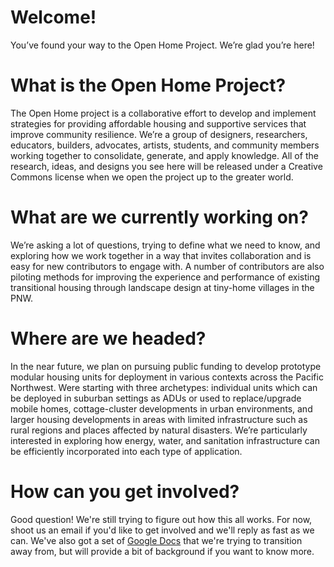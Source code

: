 # Welcome!
You’ve found your way to the Open Home Project. We’re glad you’re here! 

# What is the Open Home Project?
The Open Home project is a collaborative effort to develop and implement strategies for providing affordable housing and supportive services that improve community resilience. We’re a group of designers, researchers, educators, builders, advocates, artists, students, and community members working together to consolidate, generate, and apply knowledge. All of the research, ideas, and designs you see here will be released under a Creative Commons license when we open the project up to the greater world. 

# What are we currently working on?
We’re asking a lot of questions, trying to define what we need to know, and exploring how we work together in a way that invites collaboration and is easy for new contributors to engage with. A number of contributors are also piloting methods for improving the experience and performance of existing transitional housing through landscape design at tiny-home villages in the PNW.

# Where are we headed?
In the near future, we plan on pursuing public funding to develop prototype modular housing units for deployment in various contexts across the Pacific Northwest. Were starting with three archetypes: individual units which can be deployed in suburban settings as ADUs or used to replace/upgrade mobile homes, cottage-cluster developments in urban environments, and larger housing developments in areas with limited infrastructure such as rural regions and places affected by natural disasters. We’re particularly interested in exploring how energy, water, and sanitation infrastructure can be efficiently incorporated into each type of application. 

# How can you get involved?
Good question! We're still trying to figure out how this all works. For now, shoot us an email if you'd like to get involved and we'll reply as fast as we can. We've also got a set of [Google Docs](https://docs.google.com/document/d/1NaMTLAzolAIyWQQMRYi9i32xsYqiwWHu2UPG764IWzc/edit#heading=h.ep7tyqn7d78m) that we're trying to transition away from, but will provide a bit of background if you want to know more.
